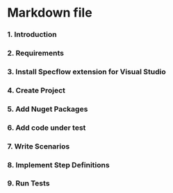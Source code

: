 ﻿# Markdown file


### 1. Introduction
### 2. Requirements
### 3. Install Specflow extension for Visual Studio
### 4. Create Project
### 5. Add Nuget Packages
### 6. Add code under test
### 7. Write Scenarios
### 8. Implement Step Definitions
### 9. Run Tests